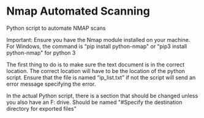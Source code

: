 # Nmap Automated Scanning
 Python script to automate NMAP scans

Important: Ensure you have the Nmap module installed on your machine. For Windows, the command is “pip install python-nmap" or “pip3 install python-nmap" for python 3 

The first thing to do is to make sure the text document is in the correct location. The correct location will have to be the location of the python script. Ensure that the file is named “ip_list.txt” if not the script will send an error message specifying the error. 

In the actual Python script, there is a section that should be changed unless you also have an F: drive. 
Should be named "#Specify the destination directory for exported files"

